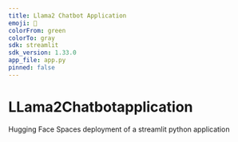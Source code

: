 ```yaml
---
title: Llama2 Chatbot Application
emoji: 🤖
colorFrom: green
colorTo: gray
sdk: streamlit
sdk_version: 1.33.0
app_file: app.py
pinned: false
---
```


# LLama2Chatbotapplication
Hugging Face Spaces deployment of a streamlit python application
